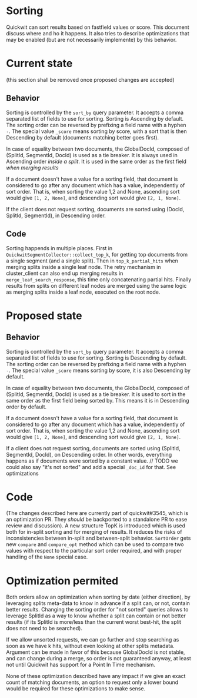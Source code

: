 # Sorting

Quickwit can sort results based on fastfield values or score. This document discuss where and ho
 it happens.
It also tries to describe optimizations that may be enabled (but are not necessarily implemente)
by this behavior.

# Current state
(this section shall be removed once proposed changes are accepted)

## Behavior

Sorting is controlled by the `sort_by` query parameter. It accepts a comma separated list of fields
to use for sorting. Sorting is Ascending by default. The sorting order can be reversed by prefixing
a field name with a hyphen `-`.
The special value `_score` means sorting by score, with a sort that is then Descending by default
(documents matching better goes first).

In case of equality between two documents, the GlobalDocId, composed of (SplitId, SegmentId, DocId)
is used as a tie breaker. It is always used in Ascending order *inside a split*. It is used in the
same order as the first field *when merging results*

If a document doesn't have a value for a sorting field, that document is considered to go after any
document which has a value, independently of sort order. That is, when sorting the value 1,2 and
None, ascending sort would give `[1, 2, None]`, and descending sort would give `[2, 1, None]`.

If the client does not request sorting, documents are sorted using (DocId, SplitId, SegmentId), in
Descending order.

## Code
Sorting happends in multiple places. First in `QuickwitSegmentCollector::collect_top_k`, for
getting top documents from a single segment (and a single split). Then in 
`top_k_partial_hits` when merging splits inside a single leaf node. The retry mechanism in
cluster\_client can also end up merging results in `merge_leaf_search_response`, this time
only concatenating partial hits. Finally results from splits on different leaf nodes are
merged using the same logic as merging splits inside a leaf node, executed on the root node.

# Proposed state

## Behavior

Sorting is controlled by the `sort_by` query parameter. It accepts a comma separated list of fields
to use for sorting. Sorting is Descending by default. The sorting order can be reversed by prefixing
a field name with a hyphen `-`.
The special value `_score` means sorting by score, it is also Descending by default.

In case of equality between two documents, the GlobalDocId, composed of (SplitId, SegmentId, DocId)
is used as a tie breaker. It is used to sort in the same order as the first field being sorted by.
This means it is in Descending order by default.

If a document doesn't have a value for a sorting field, that document is considered to go after any
document which has a value, independently of sort order. That is, when sorting the value 1,2 and
None, ascending sort would give `[1, 2, None]`, and descending sort would give `[2, 1, None]`.

If a client does not request sorting, documents are sorted using (SplitId, SegmentId, DocId), on
Descending order. In other words, everything happens as if documents were sorted by a constant
value.
// TODO we could also say "it's not sorted" and add a special `_doc_id` for that. See optimizations

# Code

(The changes described here are currently part of quickwit#3545, which is an optimization PR. They
*should* be backported to a standalone PR to ease review and discussion).
A new structure TopK is introduced which is used both for in-split sorting and for merging of
results. It reduces the risks of inconsistencies between in-split and between-split behavior.
`SortOrder` gets new `compare` and `compare_opt` method which can be used to compare two values with
 respect to the particular sort order required, and with proper handling of the `None` special case.

# Optimization permited

Both orders allow an optimization when sorting by date (either direction), by leveraging splits
meta-data to know in advance if a split can, or not, contain better results. Changing the sorting
order for "not sorted" queries allows to leverage SplitId as a way to know whether a split can
contain or not better results (if its SplitId is more/less than the current worst best-hit, the
split does not need to be searched).

If we allow unsorted requests, we can go further and stop searching as soon as we have k hits,
without even looking at other splits metadata. Argument can be made in favor of this because
GlobalDocId is not stable, and can change during a merge, so order is not guaranteed anyway,
at least not until Quickwit has support for a Point In Time mechanism.

None of these optimization described have any impact if we give an exact count of matching
documents, an option to request only a lower bound would be required for these optimizations to
make sense.
